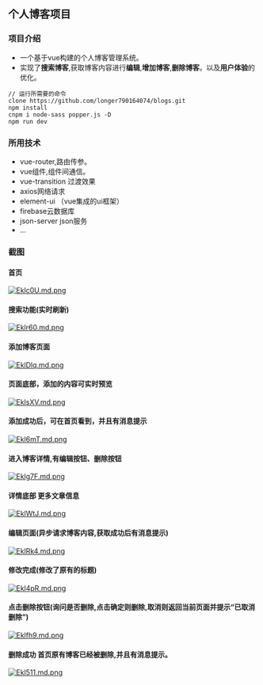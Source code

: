 ## 个人博客项目

### 项目介绍
- 一个基于vue构建的个人博客管理系统。
- 实现了**搜索博客**,获取博客内容进行**编辑**,**增加博客**,**删除博客**。以及**用户体验**的优化。
```
// 运行所需要的命令
clone https://github.com/longer790164074/blogs.git
npm install
cnpm i node-sass popper.js -D
npm run dev
```
### 所用技术
- vue-router,路由传参。
- vue组件,组件间通信。
- vue-transition 过渡效果
- axios网络请求
- element-ui （vue集成的ui框架）
- firebase云数据库
- json-server json服务
- ...

### 截图
#### 首页
[![Eklc0U.md.png](https://s2.ax1x.com/2019/04/22/Eklc0U.md.png)](https://imgchr.com/i/Eklc0U)

#### 搜索功能(实时刷新)
[![Eklr60.md.png](https://s2.ax1x.com/2019/04/22/Eklr60.md.png)](https://imgchr.com/i/Eklr60)

#### 添加博客页面
[![EklDlq.md.png](https://s2.ax1x.com/2019/04/22/EklDlq.md.png)](https://imgchr.com/i/EklDlq)

#### 页面底部，添加的内容可实时预览
[![EklsXV.md.png](https://s2.ax1x.com/2019/04/22/EklsXV.md.png)](https://imgchr.com/i/EklsXV)

#### 添加成功后，可在首页看到，并且有消息提示
[![Ekl6mT.md.png](https://s2.ax1x.com/2019/04/22/Ekl6mT.md.png)](https://imgchr.com/i/Ekl6mT)

#### 进入博客详情,有编辑按钮、删除按钮
[![Eklg7F.md.png](https://s2.ax1x.com/2019/04/22/Eklg7F.md.png)](https://imgchr.com/i/Eklg7F)

#### 详情底部 更多文章信息
[![EklWtJ.md.png](https://s2.ax1x.com/2019/04/22/EklWtJ.md.png)](https://imgchr.com/i/EklWtJ)

#### 编辑页面(异步请求博客内容,获取成功后有消息提示)
[![EklRk4.md.png](https://s2.ax1x.com/2019/04/22/EklRk4.md.png)](https://imgchr.com/i/EklRk4)

#### 修改完成(修改了原有的标题)
[![Ekl4pR.md.png](https://s2.ax1x.com/2019/04/22/Ekl4pR.md.png)](https://imgchr.com/i/Ekl4pR)

#### 点击删除按钮(询问是否删除,点击确定则删除,取消则返回当前页面并提示“已取消删除”)
[![Eklfh9.md.png](https://s2.ax1x.com/2019/04/22/Eklfh9.md.png)](https://imgchr.com/i/Eklfh9)

#### 删除成功 首页原有博客已经被删除,并且有消息提示。
[![Ekl511.md.png](https://s2.ax1x.com/2019/04/22/Ekl511.md.png)](https://imgchr.com/i/Ekl511)
